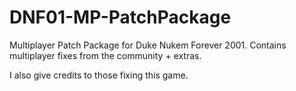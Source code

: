 # DNF01-MP-PatchPackage
Multiplayer Patch Package for Duke Nukem Forever 2001.
Contains multiplayer fixes from the community + extras.

I also give credits to those fixing this game.

